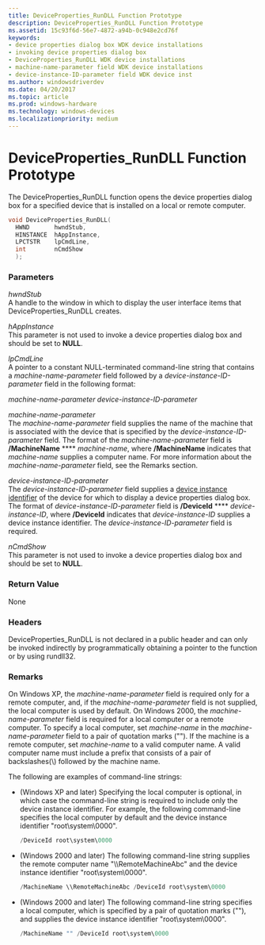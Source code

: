 ```yaml
---
title: DeviceProperties_RunDLL Function Prototype
description: DeviceProperties_RunDLL Function Prototype
ms.assetid: 15c93f6d-56e7-4872-a94b-0c948e2cd76f
keywords:
- device properties dialog box WDK device installations
- invoking device properties dialog box
- DeviceProperties_RunDLL WDK device installations
- machine-name-parameter field WDK device installations
- device-instance-ID-parameter field WDK device inst
ms.author: windowsdriverdev
ms.date: 04/20/2017
ms.topic: article
ms.prod: windows-hardware
ms.technology: windows-devices
ms.localizationpriority: medium
---
```


# DeviceProperties_RunDLL Function Prototype


The DeviceProperties_RunDLL function opens the device properties dialog box for a specified device that is installed on a local or remote computer.

```cpp
void DeviceProperties_RunDLL(
  HWND       hwndStub,
  HINSTANCE  hAppInstance,
  LPCTSTR    lpCmdLine,
  int        nCmdShow
  );
```

### Parameters

<a href="" id="hwndstub"></a>*hwndStub*  
A handle to the window in which to display the user interface items that DeviceProperties_RunDLL creates.

<a href="" id="happinstance"></a>*hAppInstance*  
This parameter is not used to invoke a device properties dialog box and should be set to **NULL**.

<a href="" id="lpcmdline"></a>*lpCmdLine*  
A pointer to a constant NULL-terminated command-line string that contains a *machine-name-parameter* field followed by a *device-instance-ID-parameter* field in the following format:

*machine-name-parameter device-instance-ID-parameter*

<a href="" id="machine-name-parameter"></a>*machine-name-parameter*  
The *machine-name-parameter* field supplies the name of the machine that is associated with the device that is specified by the *device-instance-ID-parameter* field. The format of the *machine-name-parameter* field is **/MachineName** **** *machine-name*, where **/MachineName** indicates that *machine-name* supplies a computer name. For more information about the *machine-name-parameter* field, see the Remarks section.

<a href="" id="device-instance-id-parameter"></a>*device-instance-ID-parameter*  
The *device-instance-ID-parameter* field supplies a [device instance identifier](device-instance-ids.md) of the device for which to display a device properties dialog box. The format of *device-instance-ID-parameter* field is **/DeviceId** **** *device-instance-ID*, where **/DeviceId** indicates that *device-instance-ID* supplies a device instance identifier. The *device-instance-ID-parameter* field is required.

<a href="" id="ncmdshow"></a>*nCmdShow*  
This parameter is not used to invoke a device properties dialog box and should be set to **NULL**.

### Return Value

None

### Headers

DeviceProperties_RunDLL is not declared in a public header and can only be invoked indirectly by programmatically obtaining a pointer to the function or by using rundll32.

### <a href="" id="comments"></a>Remarks

On Windows XP, the *machine-name-parameter* field is required only for a remote computer, and, if the *machine-name-parameter* field is not supplied, the local computer is used by default. On Windows 2000, the *machine-name-parameter* field is required for a local computer or a remote computer. To specify a local computer, set *machine-name* in the *machine-name-parameter* field to a pair of quotation marks (""). If the machine is a remote computer, set *machine-name* to a valid computer name. A valid computer name must include a prefix that consists of a pair of backslashes(\\\) followed by the machine name.

The following are examples of command-line strings:

-   (Windows XP and later) Specifying the local computer is optional, in which case the command-line string is required to include only the device instance identifier. For example, the following command-line specifies the local computer by default and the device instance identifier "root\\system\\0000".
    ```cpp
    /DeviceId root\system\0000
    ```

-   (Windows 2000 and later) The following command-line string supplies the remote computer name "\\\\RemoteMachineAbc" and the device instance identifier "root\\system\\0000".
    ```cpp
    /MachineName \\RemoteMachineAbc /DeviceId root\system\0000
    ```

-   (Windows 2000 and later) The following command-line string specifies a local computer, which is specified by a pair of quotation marks (""), and supplies the device instance identifier "root\\system\\0000".
    ```cpp
    /MachineName "" /DeviceId root\system\0000
    ```

 

 





